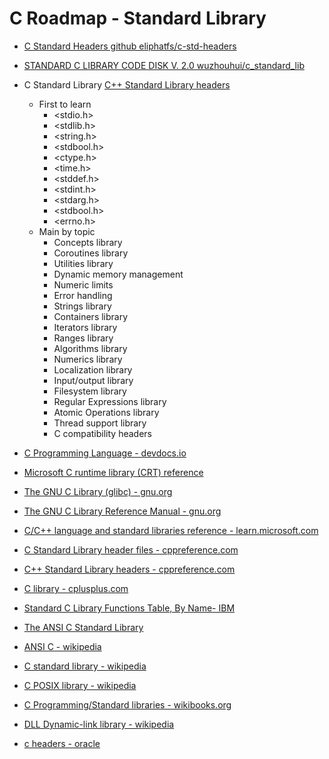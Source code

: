 C Roadmap - Standard Library
=======================

- [C Standard Headers github   eliphatfs/c-std-headers ](https://github.com/eliphatfs/c-std-headers)
- [ STANDARD C LIBRARY CODE DISK V. 2.0   wuzhouhui/c_standard_lib ](https://github.com/wuzhouhui/c_standard_lib)

- C Standard Library [C++ Standard Library headers](https://en.cppreference.com/w/cpp/header)
    - First to learn
        - <stdio.h>
        - <stdlib.h>
        - <string.h>
        - <stdbool.h>
        - <ctype.h>
        - <time.h>
        - <stddef.h>
        - <stdint.h>
        - <stdarg.h>
        - <stdbool.h>
        - <errno.h>
    - Main by topic
        - Concepts library
        - Coroutines library
        - Utilities library
        - Dynamic memory management 
        - Numeric limits 
        - Error handling
        - Strings library
        - Containers library
        - Iterators library
        - Ranges library
        - Algorithms library
        - Numerics library
        - Localization library
        - Input/output library
        - Filesystem library
        - Regular Expressions library
        - Atomic Operations library
        - Thread support library
        - C compatibility headers

- [C Programming Language - devdocs.io](https://devdocs.io/c/)
- [Microsoft C runtime library (CRT) reference ](https://learn.microsoft.com/en-us/cpp/c-runtime-library/c-run-time-library-reference?view=msvc-170)
- [The GNU C Library (glibc) - gnu.org](https://www.gnu.org/software/libc/)
- [The GNU C Library Reference Manual - gnu.org](https://www.gnu.org/software/libc/manual/pdf/libc.pdf)

- [C/C++ language and standard libraries reference - learn.microsoft.com](https://learn.microsoft.com/en-us/cpp/cpp/c-cpp-language-and-standard-libraries?view=msvc-170)
- [C Standard Library header files - cppreference.com](https://en.cppreference.com/w/c/header)
- [C++ Standard Library headers - cppreference.com](https://en.cppreference.com/w/cpp/header)
- [C library - cplusplus.com](https://cplusplus.com/reference/clibrary/)
- [Standard C Library Functions Table, By Name- IBM](https://www.ibm.com/docs/en/i/7.3?topic=extensions-standard-c-library-functions-table-by-name)
- [The ANSI C Standard Library](https://www.csse.uwa.edu.au/programming/ansic-library.html)

- [ANSI C - wikipedia](https://en.wikipedia.org/wiki/ANSI_C)
- [C standard library - wikipedia](https://en.wikipedia.org/wiki/C_standard_library)
- [C POSIX library - wikipedia](https://en.wikipedia.org/wiki/C_POSIX_library)
- [C Programming/Standard libraries - wikibooks.org](https://en.wikibooks.org/wiki/C_Programming/Standard_libraries)

- [DLL Dynamic-link library  - wikipedia](https://en.wikipedia.org/wiki/Dynamic-link_library)

- [c headers - oracle](https://docs.oracle.com/cd/E19059-01/wrkshp50/805-4956/6j4mh6gov/index.html)